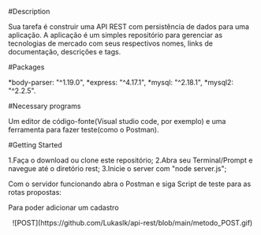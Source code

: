 #Description

Sua tarefa é construir uma API REST com persistência de dados para uma aplicação. A aplicação é um simples repositório para gerenciar as tecnologias de mercado 
com seus respectivos nomes, links de documentação, descrições e tags.

#Packages

*body-parser: "^1.19.0",
*express: "^4.17.1",
*mysql: "^2.18.1",
*mysql2: "^2.2.5".

#Necessary programs

Um editor de código-fonte(Visual studio code, por exemplo) e uma ferramenta para fazer teste(como o Postman).

#Getting Started

1.Faça o download ou clone este repositório;
2.Abra seu Terminal/Prompt e navegue até o diretório rest;
3.Inicie o server com "node server.js";

Com o servidor funcionando abra o Postman e siga Script de teste para as rotas propostas:

Para poder adicionar um cadastro
<p align="center">
![POST](https://github.com/Lukaslk/api-rest/blob/main/metodo_POST.gif)
</p>
